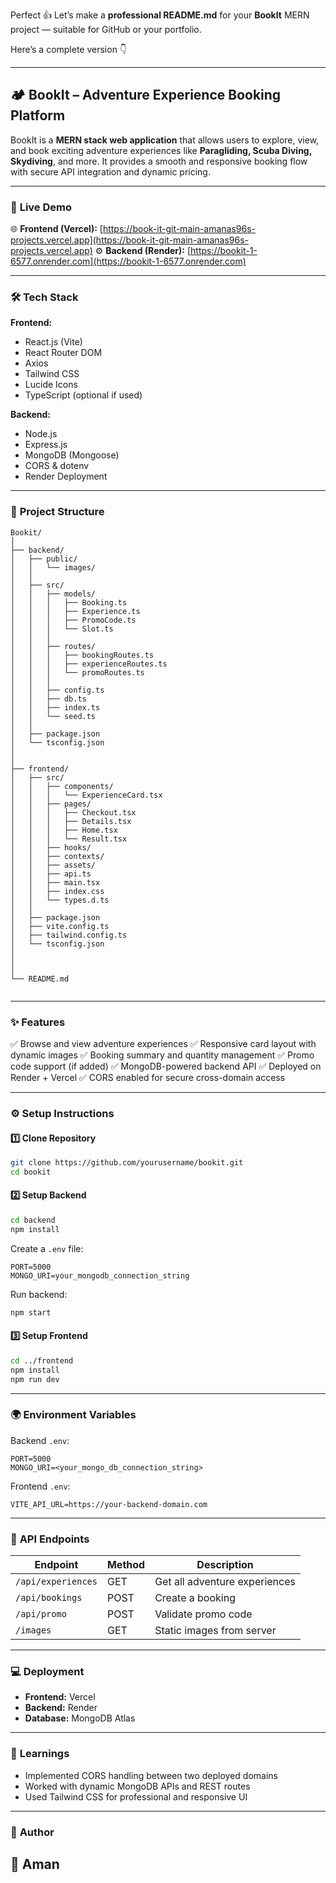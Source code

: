 Perfect 👍 Let’s make a **professional README.md** for your **BookIt** MERN project — suitable for GitHub or your portfolio.

Here’s a complete version 👇

---

## 🏕️ **BookIt – Adventure Experience Booking Platform**

BookIt is a **MERN stack web application** that allows users to explore, view, and book exciting adventure experiences like **Paragliding, Scuba Diving, Skydiving**, and more. It provides a smooth and responsive booking flow with secure API integration and dynamic pricing.

---

### 🚀 **Live Demo**

🌐 **Frontend (Vercel):** [https://book-it-git-main-amanas96s-projects.vercel.app](https://book-it-git-main-amanas96s-projects.vercel.app)
⚙️ **Backend (Render):** [https://bookit-1-6577.onrender.com](https://bookit-1-6577.onrender.com)

---

### 🛠️ **Tech Stack**

**Frontend:**

* React.js (Vite)
* React Router DOM
* Axios
* Tailwind CSS
* Lucide Icons
* TypeScript (optional if used)

**Backend:**

* Node.js
* Express.js
* MongoDB (Mongoose)
* CORS & dotenv
* Render Deployment

---

### 📁 **Project Structure**

```
Bookit/
│
├── backend/
│   ├── public/
│   │   └── images/
│   │
│   ├── src/
│   │   ├── models/
│   │   │   ├── Booking.ts
│   │   │   ├── Experience.ts
│   │   │   ├── PromoCode.ts
│   │   │   └── Slot.ts
│   │   │
│   │   ├── routes/
│   │   │   ├── bookingRoutes.ts
│   │   │   ├── experienceRoutes.ts
│   │   │   └── promoRoutes.ts
│   │   │
│   │   ├── config.ts
│   │   ├── db.ts
│   │   ├── index.ts
│   │   └── seed.ts
│   │
│   ├── package.json
│   └── tsconfig.json
│   
│
├── frontend/
│   ├── src/
│   │   ├── components/
│   │   │   └── ExperienceCard.tsx
│   │   ├── pages/
│   │   │   ├── Checkout.tsx
│   │   │   ├── Details.tsx
│   │   │   ├── Home.tsx
│   │   │   └── Result.tsx
│   │   ├── hooks/
│   │   ├── contexts/
│   │   ├── assets/
│   │   ├── api.ts
│   │   ├── main.tsx
│   │   ├── index.css
│   │   └── types.d.ts
│   │
│   ├── package.json
│   ├── vite.config.ts
│   ├── tailwind.config.ts
│   └── tsconfig.json
│  
│ 
│
└── README.md


```

---

### ✨ **Features**

✅ Browse and view adventure experiences
✅ Responsive card layout with dynamic images
✅ Booking summary and quantity management
✅ Promo code support (if added)
✅ MongoDB-powered backend API
✅ Deployed on Render + Vercel
✅ CORS enabled for secure cross-domain access

---

### ⚙️ **Setup Instructions**

#### 1️⃣ Clone Repository

```bash
git clone https://github.com/yourusername/bookit.git
cd bookit
```

#### 2️⃣ Setup Backend

```bash
cd backend
npm install
```

Create a `.env` file:

```env
PORT=5000
MONGO_URI=your_mongodb_connection_string
```

Run backend:

```bash
npm start
```

#### 3️⃣ Setup Frontend

```bash
cd ../frontend
npm install
npm run dev
```

---

### 🌍 **Environment Variables**

Backend `.env`:

```
PORT=5000
MONGO_URI=<your_mongo_db_connection_string>
```

Frontend `.env`:

```
VITE_API_URL=https://your-backend-domain.com

```

---

### 🧩 **API Endpoints**

| Endpoint           | Method | Description                   |
| ------------------ | ------ | ----------------------------- |
| `/api/experiences` | GET    | Get all adventure experiences |
| `/api/bookings`    | POST   | Create a booking              |
| `/api/promo`       | POST   | Validate promo code           |
| `/images`          | GET    | Static images from server     |

---

### 💻 **Deployment**

* **Frontend:** Vercel
* **Backend:** Render
* **Database:** MongoDB Atlas

---

### 🧠 **Learnings**

* Implemented CORS handling between two deployed domains
* Worked with dynamic MongoDB APIs and REST routes
* Used Tailwind CSS for professional and responsive UI

---

### 🙌 **Author**

👤 **Aman**
---


